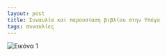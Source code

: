 ```yaml
---
layout: post
title: Συναυλία και παρουσίαση βιβλίου στην Υπόγα
tags: συναυλίες
---
```


![Εικόνα 1](https://chief.github.io/public/images/lives/01-04-2023.jpg)
